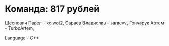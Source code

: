 # Команда: 817 рублей
Щеснович Павел - kolwot2,
Сараев Владислав - saraevv,
Гончарук Артем - TurboArtem,

Language - C++
